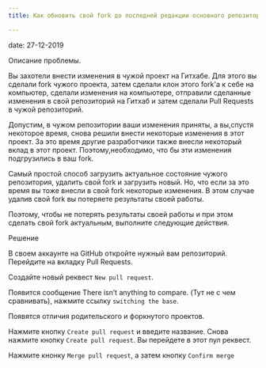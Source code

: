 ```yaml
---
title: Как обновить свой fork до последней редакции основного репозитория с помощью GitHub?

---
```


date: 27-12-2019

Описание проблемы. 

Вы захотели внести изменения в чужой проект на Гитхабе. Для этого вы сделали fork чужого проекта, затем сделали клон этого fork'а к себе на компьютер, сделали изменения на компьютере, отправили сделанные изменения в свой репозиторий на Гитхаб и затем сделали Pull Requests в чужой репозиторий.

Допустим, в чужом репозитории ваши изменения приняты, а вы,спустя некоторое время, снова решили внести некоторые изменения в этот проект. За это время другие разработчики также внесли некоторый вклад в этот проект. Поэтому,необходимо, что бы эти изменения подгрузились в ваш fork.

Самый простой способ загрузить актуальное состояние чужого репозитория, удалить свой fork и загрузить новый. Но, что если за это время вы тоже внесли в свой fork некоторые изменения. В этом случае удалив свой fork вы потеряете результаты своей работы. 

Поэтому, чтобы не потерять результаты своей работы и при этом сделать свой fork актуальным, выполните следующие действия.

Решение

В своем аккаунте на GitHub откройте нужный вам репозиторий. Перейдите на вкладку Pull Requests.

Создайте новый реквест `New pull request`.

Появится сообщение There isn’t anything to compare. (Тут не с чем сравнивать), нажмите ссылку `switching the base`.

Появятся отличия родительского и форкнутого проектов. 

Нажмите кнопку `Create pull request` и введите название. Снова нажмите кнопку `Create pull request`. Вы перейдете в этот пул реквест. 

Нажмите кнонку `Merge pull request`, а затем кнопку `Confirm merge`
